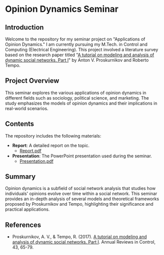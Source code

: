 # Opinion Dynamics Seminar

## Introduction
Welcome to the repository for my seminar project on "Applications of Opinion Dynamics." I am currently pursuing my M.Tech. in Control and Computing (Electrical Engineering). This project involved a literature survey based on the research paper titled "[A tutorial on modeling and analysis of dynamic social networks. Part I](https://doi.org/10.1016/j.arcontrol.2017.03.002)" by Anton V. Proskurnikov and Roberto Tempo.

## Project Overview
This seminar explores the various applications of opinion dynamics in different fields such as sociology, political science, and marketing. The study emphasizes the models of opinion dynamics and their implications in real-world scenarios.

## Contents
The repository includes the following materials:
- **Report**: A detailed report on the topic.
  - [Report.pdf](docs/Seminar_Report_23M1089_(2).pdf)
- **Presentation**: The PowerPoint presentation used during the seminar.
  - [Presentation.pdf](presentations/23m1089_seminar_presentation.pdf)

## Summary
Opinion dynamics is a subfield of social network analysis that studies how individuals' opinions evolve over time within a social network. This seminar provides an in-depth analysis of several models and theoretical frameworks proposed by Proskurnikov and Tempo, highlighting their significance and practical applications.

## References
- Proskurnikov, A. V., & Tempo, R. (2017). [A tutorial on modeling and analysis of dynamic social networks. Part I](https://doi.org/10.1016/j.arcontrol.2017.03.002). Annual Reviews in Control, 43, 65-79.


